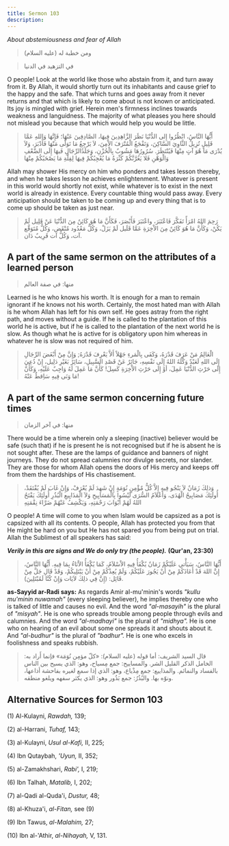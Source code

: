 ```yaml
---
title: Sermon 103
description: 
---
```


*About abstemiousness and fear of Allah*

> ومن خطبة له (عليه السلام)

> في التزهيد في الدنيا

O people! Look at the world like those who abstain from it, and turn
away from it. By Allah, it would shortly turn out its inhabitants and
cause grief to the happy and the safe. That which turns and goes away
from it never returns and that which is likely to come about is not
known or anticipated. Its joy is mingled with grief. Herein men\'s
firmness inclines towards weakness and languidness. The majority of what
pleases you here should not mislead you because that which would help
you would be little.

> أَيُّهَا النَّاسُ، انْظُرُوا إِلى الدُّنْيَا نَظَرَ الزَّاهِدِينَ فِيهَا، الصَّادِفِينَ عَنْهَا؛ فَإِنَّهَا
> وَاللهِ عَمَّا قَلِيلٍ تُزِيلُ الثَّاوِيَ السَّاكِنَ، وَتَفْجَعُ الْمُتْرَفَ الاْمِنَ، لاَ يَرْجِعُ مَا تَوَلَّى
> مَنْهَا فَأَدْبَرَ، وَلاَ يُدْرَى مَا هُوَ آتٍ مِنْهَا فَيُنْتَظَرَ. سُرُورُهَا مَشُوبٌ بِالْحُزْنِ،
> وَجَلَدُالرِّجَالِ فَيهَا إِلَى الضَّعْفِ وَالْوَهْنِ فَلا يَغُرَّنَّكُمْ كَثْرَةُ مَا يُعْجِبُكُمْ فِيهَا لِقِلَّةِ
> مَا يَصْحَبُكُمْ مِنْهَا

Allah may shower His mercy on him who ponders and takes lesson thereby,
and when he takes lesson he achieves enlightenment. Whatever is present
in this world would shortly not exist, while whatever is to exist in the
next world is already in existence. Every countable thing would pass
away. Every anticipation should be taken to be coming up and every thing
that is to come up should be taken as just near.

> رَحِمَ اللهُ امْرَأً تَفَكَّرَ فَاعْتَبَرَ، واعْتَبَرَ فَأَبْصَرَ، فَكَأَنَّ مَا هُوَ كَائِنٌ مِنَ الدٌّنْيَا عَنْ
> قَلِيل لَمْ يَكُنْ، وَكَأَنَّ مَا هُوَ كَائِنٌ مِنَ الاْخِرَةِ عَمَّا قَلَيل لَمْ يَزَلْ، وَكُلُّ مَعْدُود
> مُنْقَض، وَكُلُّ مُتَوَقَّع آت، وَكُلُّ آت قَرِيبٌ دَان.

## A part of the same sermon on the attributes of a learned person

> منها: في صفة العالم

Learned is he who knows his worth. It is enough for a man to remain
ignorant if he knows not his worth. Certainly, the most hated man with
Allah is he whom Allah has left for his own self. He goes astray from
the right path, and moves without a guide. If he is called to the
plantation of this world he is active, but if he is called to the
plantation of the next world he is slow. As though what he is active for
is obligatory upon him whereas in whatever he is slow was not required
of him.

> الْعَالِمُ مَنْ عَرَفَ قَدْرَهُ، وَكَفَى بِالْمَرءِ جَهْلاً أَلاَّ يَعْرِفَ قَدْرَهُ; وَإِنَّ مِنْ أَبْغَضَ الرِّجَالِ
> إِلَى اللهِ لَعَبْدٌ وَكَّلَهُ اللهُ إِلَى نَفْسِهِ، جَائِرٌ عَنْ قَصْدِ السَّبِيلِ، سَائِرٌ بَغَيْرِ دَلِيل،
> إِنْ دُعِيَ إِلَى حَرْثِ الدُّنْيَا عَمِلَ، أوْ إِلَى حَرْثِ الاْخِرَةِ كَسِلَ! كَأَنَّ مَا عَمِلَ لَهُ وَاجِبٌ
> عَلَيْهِ، وَكَأَنَّ مَا وَنَى فِيهِ سَاِقطٌ عَنْهُ!

## A part of the same sermon concerning future times

> منها: في آخر الزمان

There would be a time wherein only a sleeping (inactive) believer would
be safe (such that) if he is present he is not recognised but if he is
absent he is not sought after. These are the lamps of guidance and
banners of night journeys. They do not spread calumnies nor divulge
secrets, nor slander. They are those for whom Allah opens the doors of
His mercy and keeps off from them the hardships of His chastisement.

> وَذلِكَ زَمَانٌ لاَ يَنْجُو فِيهِ إِلاَّ كُلُّ مٌؤْمِنٍ نُوَمَةٍ إِنْ شَهِدَ لَمْ يُعْرَفْ، وَإِنْ غَابَ لَمْ
> يُفْتَقَدْ، أُولَئِكَ مَصَابِيحُ الْهُدَى، وَأَعْلاَمُ السُّرَى لَيْسُوا بِالْمَسَايِيحِ وَلاَ الْمَذَايِيعِ
> الْبُذُرِ أُولَئِكَ يَفْتَحُ اللهُ لَهُمْ أَبْوَابَ رَحْمَتِهِ، وَيَكْشِفُ عَنْهُمْ ضَرَّاءَ نِقْمَتِهِ

O people! A time will come to you when Islam would be capsized as a pot
is capsized with all its contents. O people, Allah has protected you
from that He might be hard on you but He has not spared you from being
put on trial. Allah the Sublimest of all speakers has said:

***Verily in this are signs and We do only try (the people).***
**(Qur\'an, 23:30)**

> أَيُّهَا النَّاسُ، سَيَأْتي عَلَيْكُمْ زَمَانٌ يُكْفَأُ فِيهِ الاْسْلاَمُ، كَمَا يُكْفَأُ الاْنَاءُ بِمَا
> فِيهِ. أَيُّهَا النَّاسُ، إِنَّ اللهَ قَدْ أَعَاذَكُمْ مِنْ أَنْ يَجُورَ عَلَيْكُمْ، وَلَمْ يُعِذْكُمْ مِنْ أَنْ
> يَبْتَلِيكُمْ، وَقَدْ قَالِ جَلَّ مِنْ قَائِل: (إِنَّ فِي ذلِكَ لاَيَات وَإِنْ كُنَّا لَمُبْتَلِينَ).

**as-Sayyid ar-Radi says:** As regards Amir al-mu\'minin\'s words
*\"kullu mu\'minin nuwamah\"* (every sleeping believer), he implies
thereby one who is talked of little and causes no evil. And the word
*\"al-masayih\"* is the plural of *\"misyah\"*. He is one who spreads
trouble among people through evils and calumnies. And the word
*\"al-madhayi\"* is the plural of *\"midhya\".* He is one who on hearing
of an evil about some one spreads it and shouts about it. And
*\"al-budhur\"* is the plural of *\"badhur\".* He is one who excels in
foolishness and speaks rubbish.

> قال السيد الشريف: أما قوله (عليه السلام): «كلّ مؤمِن نُوَمَة» فإنما أَراد
> به: الخامل الذكر القليل الشر. والمساييح: جمع مِسياح، وهو: الذي يسيح بين
> الناس بالفساد والنمائم. والمذاييع: جمع مِذْياع، وهو: الذي إذا سمع لغيره
> بفاحشة أذاعها، ونوّه بها. والبُذُرُ: جمع بَذُور وهو: الذي يكثر سفهه ويلغو
> منطقه.

## Alternative Sources for Sermon 103

\(1\) Al-Kulayni, *Rawdah,* 139;

\(2\) al-Harrani, *Tuhaf,* 143;

\(3\) al-Kulayni, *Usul al-Kafi,* II, 225;

\(4\) Ibn Qutaybah, *'Uyun,* II, 352;

\(5\) al-Zamakhshari, *Rabi',* I, 219;

\(6\) Ibn Talhah, *Matalib,* I, 202;

\(7\) al-Qadi al-Quda'i, *Dustur,* 48;

\(8\) al-Khuza'i, *al-Fitan,* see (9)

\(9\) Ibn Tawus, *al-Malahim,* 27;

\(10\) Ibn al-\'Athir, *al-Nihayah,* V, 131.